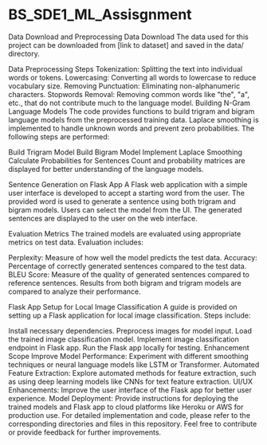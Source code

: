 # BS_SDE1_ML_Assisgnment
Data Download and Preprocessing
Data Download
The data used for this project can be downloaded from [link to dataset] and saved in the data/ directory.

Data Preprocessing Steps
Tokenization: Splitting the text into individual words or tokens.
Lowercasing: Converting all words to lowercase to reduce vocabulary size.
Removing Punctuation: Eliminating non-alphanumeric characters.
Stopwords Removal: Removing common words like "the", "a", etc., that do not contribute much to the language model.
Building N-Gram Language Models
The code provides functions to build trigram and bigram language models from the preprocessed training data. Laplace smoothing is implemented to handle unknown words and prevent zero probabilities. The following steps are performed:

Build Trigram Model
Build Bigram Model
Implement Laplace Smoothing
Calculate Probabilities for Sentences
Count and probability matrices are displayed for better understanding of the language models.

Sentence Generation on Flask App
A Flask web application with a simple user interface is developed to accept a starting word from the user. The provided word is used to generate a sentence using both trigram and bigram models. Users can select the model from the UI. The generated sentences are displayed to the user on the web interface.

Evaluation Metrics
The trained models are evaluated using appropriate metrics on test data. Evaluation includes:

Perplexity: Measure of how well the model predicts the test data.
Accuracy: Percentage of correctly generated sentences compared to the test data.
BLEU Score: Measure of the quality of generated sentences compared to reference sentences.
Results from both bigram and trigram models are compared to analyze their performance.

Flask App Setup for Local Image Classification
A guide is provided on setting up a Flask application for local image classification. Steps include:

Install necessary dependencies.
Preprocess images for model input.
Load the trained image classification model.
Implement image classification endpoint in Flask app.
Run the Flask app locally for testing.
Enhancement Scope
Improve Model Performance: Experiment with different smoothing techniques or neural language models like LSTM or Transformer.
Automated Feature Extraction: Explore automated methods for feature extraction, such as using deep learning models like CNNs for text feature extraction.
UI/UX Enhancements: Improve the user interface of the Flask app for better user experience.
Model Deployment: Provide instructions for deploying the trained models and Flask app to cloud platforms like Heroku or AWS for production use.
For detailed implementation and code, please refer to the corresponding directories and files in this repository. Feel free to contribute or provide feedback for further improvements.
